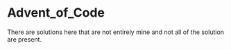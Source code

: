 # Advent_of_Code

There are solutions here that are not entirely mine and not all of the solution are present.